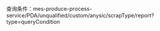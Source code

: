 查询条件：mes-produce-process-service/PDA/unqualified/custom/anysic/scrapType/report?type=queryCondition

